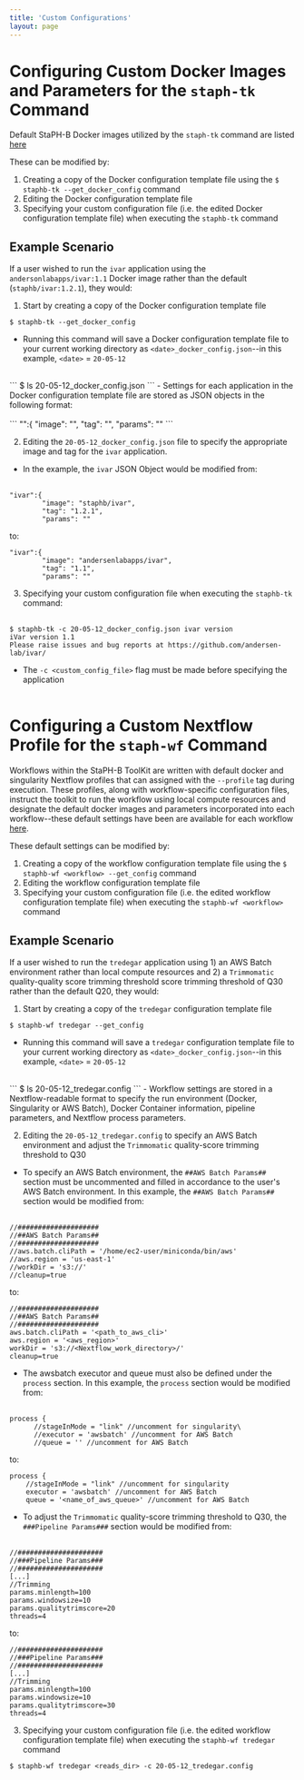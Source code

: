 ```yaml
---
title: 'Custom Configurations'
layout: page
---
```


# Configuring Custom Docker Images and Parameters for the `staph-tk` Command
Default StaPH-B Docker images utilized by the `staph-tk` command are listed [here](/default_images)

These can be modified by:
1. Creating a copy of the Docker configuration template file using the `$ staphb-tk --get_docker_config` command
2. Editing the Docker configuration template file
3. Specifying your custom configuration file (i.e. the edited Docker configuration template file) when executing the `staphb-tk` command


## Example Scenario
If a user wished to run the `ivar` application using the `andersonlabapps/ivar:1.1` Docker image rather than the default (`staphb/ivar:1.2.1`), they would:
1.  Start by creating a copy of the Docker configuration template file
```
$ staphb-tk --get_docker_config
```
- Running this command will save a Docker configuration template file to your current working directory as `<date>_docker_config.json`--in this example, `<date>` = `20-05-12`
<br />
```
$ ls
20-05-12_docker_config.json
```
- Settings for each application in the Docker configuration template file are stored as JSON objects in the following format:<br /><br />
```
"<application>":{
        "image": "<Docker Image>",
        "tag": "<Docker Image Tag>",
        "params": "<Specified parameters>"
```

2. Editing the `20-05-12_docker_config.json` file to specify the appropriate image and tag for the `ivar` application.
- In the example, the `ivar` JSON Object would be modified from: <br /><br />
```
"ivar":{
        "image": "staphb/ivar",
        "tag": "1.2.1",
        "params": ""
```
to:
```
"ivar":{
        "image": "andersenlabapps/ivar",
        "tag": "1.1",
        "params": ""
```
3. Specifying your custom configuration file when executing the `staphb-tk` command:<br /><br />
```
$ staphb-tk -c 20-05-12_docker_config.json ivar version
iVar version 1.1
Please raise issues and bug reports at https://github.com/andersen-lab/ivar/
```
- The `-c <custom_config_file>` flag must be made before specifying the application
<br /><br />

# Configuring a Custom Nextflow Profile for the `staph-wf` Command
Workflows within the StaPH-B ToolKit are written with default docker and singularity Nextflow profiles that can assigned with the `--profile` tag during execution. These profiles, along with workflow-specific configuration files, instruct the toolkit to run the workflow using local compute resources and designate the default docker images and parameters incorporated into each workflow--these default settings have been are available for each workflow [here](/workflows).

These default settings can be modified by:
1. Creating a copy of the workflow configuration template file using the `$ staphb-wf <workflow> --get_config` command
2. Editing the workflow configuration template file
3. Specifying your custom configuration file (i.e. the edited workflow configuration template file) when executing the `staphb-wf <workflow>` command

## Example Scenario
If a user wished to run the `tredegar` application using 1) an AWS Batch environment rather than local compute resources and 2) a `Trimmomatic` quality-quality score trimming threshold score trimming threshold of Q30 rather than the default Q20, they would:
1.  Start by creating a copy of the `tredegar` configuration template file
```
$ staphb-wf tredegar --get_config
```
- Running this command will save a `tredegar` configuration template file to your current working directory as `<date>_docker_config.json`--in this example, `<date>` = `20-05-12`
<br />
```
$ ls
20-05-12_tredegar.config
```
- Workflow settings are stored in a Nextflow-readable format to specify the run environment (Docker, Singularity or AWS Batch), Docker Container information, pipeline parameters, and Nextflow process parameters.

2. Editing the `20-05-12_tredegar.config` to specify an AWS Batch environment and adjust the `Trimmomatic` quality-score trimming threshold to Q30
- To specify an AWS Batch environment, the `##AWS Batch Params##` section must be uncommented and filled in accordance to the user's AWS Batch environment. In this example, the `##AWS Batch Params##` section would be modified from:<br /><br />
```
//####################
//##AWS Batch Params##
//####################
//aws.batch.cliPath = '/home/ec2-user/miniconda/bin/aws'
//aws.region = 'us-east-1'
//workDir = 's3://'
//cleanup=true
```
to:
```
//####################
//##AWS Batch Params##
//####################
aws.batch.cliPath = '<path_to_aws_cli>'
aws.region = '<aws_region>'
workDir = 's3://<Nextflow_work_directory>/'
cleanup=true
```
  - The awsbatch executor and queue must also be defined under the `process` section. In this example, the `process` section would be modified from:  <br /><br />
```
process {
      //stageInMode = "link" //uncomment for singularity\
      //executor = 'awsbatch' //uncomment for AWS Batch
      //queue = '' //uncomment for AWS Batch
```
to:
```
process {
    //stageInMode = "link" //uncomment for singularity
    executor = 'awsbatch' //uncomment for AWS Batch
    queue = '<name_of_aws_queue>' //uncomment for AWS Batch
```
- To adjust the `Trimmomatic` quality-score trimming threshold to Q30, the `###Pipeline Params###` section would be modified from:<br /><br />
```
//#####################
//###Pipeline Params###
//#####################
[...]
//Trimming
params.minlength=100
params.windowsize=10
params.qualitytrimscore=20
threads=4
```
to:
```
//#####################
//###Pipeline Params###
//#####################
[...]
//Trimming
params.minlength=100
params.windowsize=10
params.qualitytrimscore=30
threads=4
```
3. Specifying your custom configuration file (i.e. the edited workflow configuration template file) when executing the `staphb-wf tredegar` command
```
$ staphb-wf tredegar <reads_dir> -c 20-05-12_tredegar.config
```
